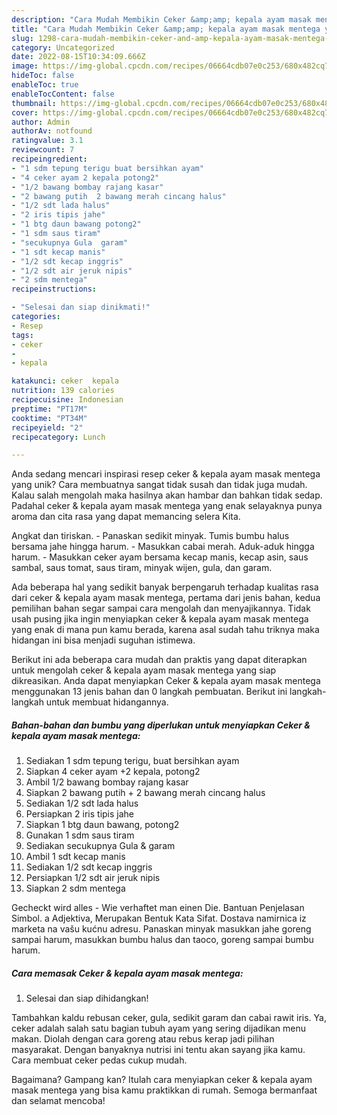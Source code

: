 ```yaml
---
description: "Cara Mudah Membikin Ceker &amp;amp; kepala ayam masak mentega yang Lezat Sekali"
title: "Cara Mudah Membikin Ceker &amp;amp; kepala ayam masak mentega yang Lezat Sekali"
slug: 1298-cara-mudah-membikin-ceker-and-amp-kepala-ayam-masak-mentega-yang-lezat-sekali
category: Uncategorized
date: 2022-08-15T10:34:09.666Z
image: https://img-global.cpcdn.com/recipes/06664cdb07e0c253/680x482cq70/ceker-kepala-ayam-masak-mentega-foto-resep-utama.jpg
hideToc: false
enableToc: true
enableTocContent: false
thumbnail: https://img-global.cpcdn.com/recipes/06664cdb07e0c253/680x482cq70/ceker-kepala-ayam-masak-mentega-foto-resep-utama.jpg
cover: https://img-global.cpcdn.com/recipes/06664cdb07e0c253/680x482cq70/ceker-kepala-ayam-masak-mentega-foto-resep-utama.jpg
author: Admin
authorAv: notfound
ratingvalue: 3.1
reviewcount: 7
recipeingredient:
- "1 sdm tepung terigu buat bersihkan ayam"
- "4 ceker ayam 2 kepala potong2"
- "1/2 bawang bombay rajang kasar"
- "2 bawang putih  2 bawang merah cincang halus"
- "1/2 sdt lada halus"
- "2 iris tipis jahe"
- "1 btg daun bawang potong2"
- "1 sdm saus tiram"
- "secukupnya Gula  garam"
- "1 sdt kecap manis"
- "1/2 sdt kecap inggris"
- "1/2 sdt air jeruk nipis"
- "2 sdm mentega"
recipeinstructions:

- "Selesai dan siap dinikmati!"
categories:
- Resep
tags:
- ceker
- 
- kepala

katakunci: ceker  kepala 
nutrition: 139 calories
recipecuisine: Indonesian
preptime: "PT17M"
cooktime: "PT34M"
recipeyield: "2"
recipecategory: Lunch

---
```





Anda sedang mencari inspirasi resep ceker &amp; kepala ayam masak mentega yang unik? Cara membuatnya sangat tidak susah dan tidak juga mudah. Kalau salah mengolah maka hasilnya akan hambar dan bahkan tidak sedap. Padahal ceker &amp; kepala ayam masak mentega yang enak selayaknya punya aroma dan cita rasa yang dapat memancing selera Kita.





Angkat dan tiriskan. - Panaskan sedikit minyak. Tumis bumbu halus bersama jahe hingga harum. - Masukkan cabai merah. Aduk-aduk hingga harum. - Masukkan ceker ayam bersama kecap manis, kecap asin, saus sambal, saus tomat, saus tiram, minyak wijen, gula, dan garam.

Ada beberapa hal yang sedikit banyak berpengaruh terhadap kualitas rasa dari ceker &amp; kepala ayam masak mentega, pertama dari jenis bahan, kedua pemilihan bahan segar sampai cara mengolah dan menyajikannya. Tidak usah pusing jika ingin menyiapkan ceker &amp; kepala ayam masak mentega yang enak di mana pun kamu berada, karena asal sudah tahu triknya maka hidangan ini bisa menjadi suguhan istimewa.






Berikut ini ada beberapa cara mudah dan praktis yang dapat diterapkan untuk mengolah ceker &amp; kepala ayam masak mentega yang siap dikreasikan. Anda dapat menyiapkan Ceker &amp; kepala ayam masak mentega menggunakan 13 jenis bahan dan 0 langkah pembuatan. Berikut ini langkah-langkah untuk membuat hidangannya.

<!--inarticleads1-->

##### Bahan-bahan dan bumbu yang diperlukan untuk menyiapkan Ceker &amp; kepala ayam masak mentega:

1. Sediakan 1 sdm tepung terigu, buat bersihkan ayam
1. Siapkan 4 ceker ayam +2 kepala, potong2
1. Ambil 1/2 bawang bombay rajang kasar
1. Siapkan 2 bawang putih + 2 bawang merah cincang halus
1. Sediakan 1/2 sdt lada halus
1. Persiapkan 2 iris tipis jahe
1. Siapkan 1 btg daun bawang, potong2
1. Gunakan 1 sdm saus tiram
1. Sediakan secukupnya Gula &amp; garam
1. Ambil 1 sdt kecap manis
1. Sediakan 1/2 sdt kecap inggris
1. Persiapkan 1/2 sdt air jeruk nipis
1. Siapkan 2 sdm mentega


Gecheckt wird alles - Wie verhaftet man einen Die. Bantuan Penjelasan Simbol. a Adjektiva, Merupakan Bentuk Kata Sifat. Dostava namirnica iz marketa na vašu kućnu adresu. Panaskan minyak masukkan jahe goreng sampai harum, masukkan bumbu halus dan taoco, goreng sampai bumbu harum. 

<!--inarticleads2-->

##### Cara memasak Ceker &amp; kepala ayam masak mentega:


1. Selesai dan siap dihidangkan!

Tambahkan kaldu rebusan ceker, gula, sedikit garam dan cabai rawit iris. Ya, ceker adalah salah satu bagian tubuh ayam yang sering dijadikan menu makan. Diolah dengan cara goreng atau rebus kerap jadi pilihan masyarakat. Dengan banyaknya nutrisi ini tentu akan sayang jika kamu. Cara membuat ceker pedas cukup mudah. 

Bagaimana? Gampang kan? Itulah cara menyiapkan ceker &amp; kepala ayam masak mentega yang bisa kamu praktikkan di rumah. Semoga bermanfaat dan selamat mencoba!
